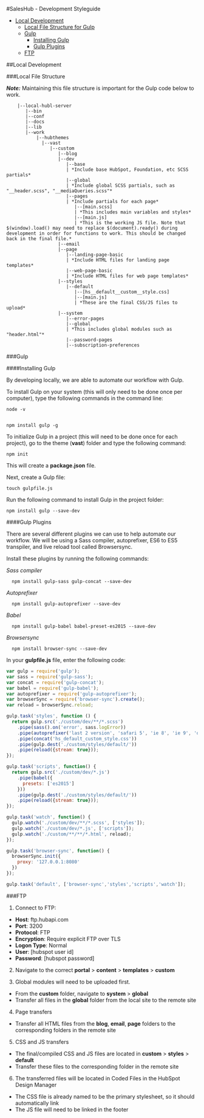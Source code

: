 #SalesHub - Development Styleguide

- [Local Development](#local-development)
  - [Local File Structure for Gulp](#local-file-structure-for-gulp)
  - [Gulp](#gulp)
    - [Installing Gulp](#installing-gulp)
    - [Gulp Plugins](#gulp-plugins)
  - [FTP](#ftp)

##Local Development

###Local File Structure

*__Note:__* Maintaining this file structure is important for the Gulp code below to work.

        |--local-hubl-server
           |--bin
           |--conf
           |--docs
           |--lib
           |--work
               |--hubthemes
                 |--vast
                    |--custom
                       |--blog
                       |--dev
                          |--base
                          | *Include base HubSpot, Foundation, etc SCSS partials*
                          |--global
                          | *Include global SCSS partials, such as "__header.scss", "__mediaQueries.scss"*
                          |--pages
                          | *Include partials for each page*
                             |--[main.scss]
                             | *This includes main variables and styles*
                             |--[main.js]
                             | *This is the working JS file. Note that $(window).load() may need to replace $(document).ready() during development in order for functions to work. This should be changed back in the final file.*
                       |--email
                       |--page
                          |--landing-page-basic
                          | *Include HTML files for landing page templates*
                          |--web-page-basic
                          | *Include HTML files for web page templates*
                       |--styles
                          |--default
                             |--[hs__default__custom__style.css]
                             |--[main.js]
                             | *These are the final CSS/JS files to upload*
                       |--system
                          |--error-pages
                          |--global
                          | *This includes global modules such as "header.html"*
                          |--password-pages
                          |--subscription-preferences

###Gulp

####Installing Gulp

By developing locally, we are able to automate our workflow with Gulp.

To install Gulp on your system (this will only need to be done once per computer), type the following commands in the command line:

    node -v


    npm install gulp -g

To initialize Gulp in a project (this will need to be done once for each project), go to the theme (__vast__) folder and type the following command:

    npm init

This will create a __package.json__ file.

Next, create a Gulp file:

    touch gulpfile.js

Run the following command to install Gulp in the project folder:

    npm install gulp --save-dev

####Gulp Plugins

There are several different plugins we can use to help automate our workflow. We will be using a Sass compiler, autoprefixer, ES6 to ES5 transpiler, and live reload tool called Browsersync.

Install these plugins by running the following commands:

*Sass compiler*

      npm install gulp-sass gulp-concat --save-dev

*Autoprefixer*

      npm install gulp-autoprefixer --save-dev

*Babel*

      npm install gulp-babel babel-preset-es2015 --save-dev

*Browsersync*

      npm install browser-sync --save-dev

In your __gulpfile.js__ file, enter the following code:

```javascript
var gulp = require('gulp');
var sass = require('gulp-sass');
var concat = require('gulp-concat');
var babel = require('gulp-babel');
var autoprefixer = require('gulp-autoprefixer');
var browserSync = require('browser-sync').create();
var reload = browserSync.reload;

gulp.task('styles', function () {
  return gulp.src('./custom/dev/**/*.scss')
    .pipe(sass().on('error', sass.logError))
    .pipe(autoprefixer('last 2 version', 'safari 5', 'ie 8', 'ie 9', 'opera 12.1'))
    .pipe(concat('hs_default_custom_style.css'))
    .pipe(gulp.dest('./custom/styles/default/'))
    .pipe(reload({stream: true}));
});

gulp.task('scripts', function() {
  return gulp.src('./custom/dev/*.js')
    .pipe(babel({
      presets: ['es2015']
    }))
    .pipe(gulp.dest('./custom/styles/default/'))
    .pipe(reload({stream: true}));
});

gulp.task('watch', function() {
  gulp.watch('./custom/dev/**/*.scss', ['styles']);
  gulp.watch('./custom/dev/*.js', ['scripts']);
  gulp.watch('./custom/**/**/*.html', reload);
});

gulp.task('browser-sync', function() {
  browserSync.init({
    proxy: '127.0.0.1:8080'
  })
});

gulp.task('default', ['browser-sync','styles','scripts','watch']);
```

###FTP

1. Connect to FTP:
  - __Host__: ftp.hubapi.com
  - __Port__: 3200
  - __Protocol__: FTP
  - __Encryption__: Require explicit FTP over TLS
  - __Logon Type__: Normal
  - __User__: [hubspot user id]
  - __Password__: [hubspot password]

2. Navigate to the correct __portal__ > __content__ > __templates__ > __custom__

3. Global modules will need to be uploaded first.
  - From the __custom__ folder, navigate to __system__ > __global__
  - Transfer all files in the __global__ folder from the local site to the remote site

4. Page transfers
  - Transfer all HTML files from the __blog__, __email__, __page__ folders to the corresponding folders in the remote site

5. CSS and JS transfers
  - The final/compiled CSS and JS files are located in __custom__ > __styles__ > __default__
  - Transfer these files to the corresponding folder in the remote site

6. The transferred files will be located in Coded Files in the HubSpot Design Manager
  - The CSS file is already named to be the primary stylesheet, so it should automatically link
  - The JS file will need to be linked in the footer